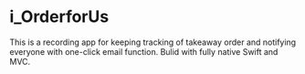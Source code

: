 # i_OrderforUs
This is a recording app for keeping tracking of takeaway order and notifying everyone with one-click email function.
Bulid with fully native Swift and MVC.

